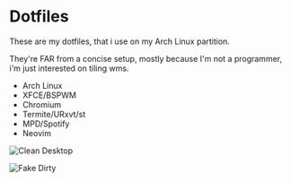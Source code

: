 # Dotfiles

These are my dotfiles, that i use on my Arch Linux partition.

They're FAR from a concise setup, mostly because I'm not a programmer, i'm just interested on tiling wms.

* Arch Linux
* XFCE/BSPWM
* Chromium
* Termite/URxvt/st
* MPD/Spotify
* Neovim

![Clean Desktop](https://imgur.com/sjZps8f.png)


![Fake Dirty](https://imgur.com/WIabiLf.png)

